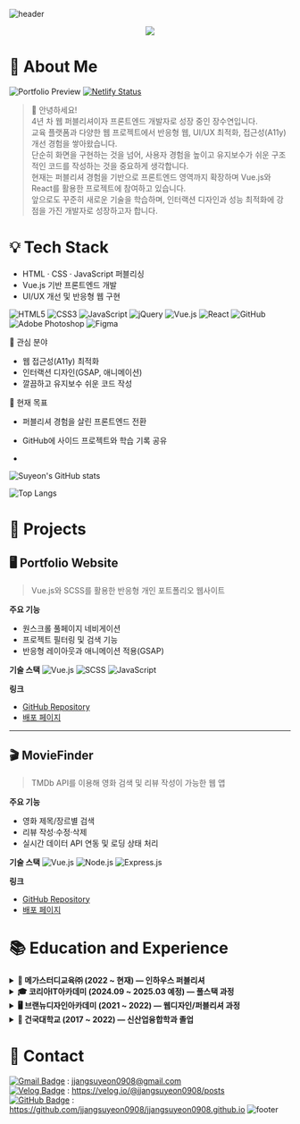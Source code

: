 ![header](https://capsule-render.vercel.app/api?type=waving&height=150&section=header%30render&fontColor=e7f216&text=Suyeon's%20Portfolio&animation=twinkling&color=_000000)

<p align="center">
  <img src="https://readme-typing-svg.herokuapp.com?font=Fira+Code&size=22&pause=1000&color=FF5733&center=true&vCenter=true&width=500&lines=Web+Publisher+→+Frontend+Developer;Keep+Growing+Keep+Learning" />
</p>

# 🧸 About Me

![Portfolio Preview](https://your-image-link.com/portfolio.png)
[![Netlify Status](https://api.netlify.com/api/v1/badges/.../deploy-status)](https://your-portfolio-link.com)


> 👋 안녕하세요!  
4년 차 웹 퍼블리셔이자 프론트엔드 개발자로 성장 중인 장수연입니다.  
교육 플랫폼과 다양한 웹 프로젝트에서 반응형 웹, UI/UX 최적화, 접근성(A11y) 개선 경험을 쌓아왔습니다.    
단순히 화면을 구현하는 것을 넘어, 사용자 경험을 높이고 유지보수가 쉬운 구조적인 코드를 작성하는 것을 중요하게 생각합니다.    
현재는 퍼블리셔 경험을 기반으로 프론트엔드 영역까지 확장하며 Vue.js와 React를 활용한 프로젝트에 참여하고 있습니다.    
앞으로도 꾸준히 새로운 기술을 학습하며, 인터랙션 디자인과 성능 최적화에 강점을 가진 개발자로 성장하고자 합니다.  
                   
# 💡 Tech Stack
- HTML · CSS · JavaScript 퍼블리싱  
- Vue.js 기반 프론트엔드 개발  
- UI/UX 개선 및 반응형 웹 구현

![HTML5](https://img.shields.io/badge/html5-%23E34F26.svg?style=for-the-badge&logo=html5&logoColor=white)
![CSS3](https://img.shields.io/badge/css3-%231572B6.svg?style=for-the-badge&logo=css3&logoColor=white)
![JavaScript](https://img.shields.io/badge/javascript-%23323330.svg?style=for-the-badge&logo=javascript&logoColor=%23F7DF1E)
![jQuery](https://img.shields.io/badge/jquery-%230769AD.svg?style=for-the-badge&logo=jquery&logoColor=white)
![Vue.js](https://img.shields.io/badge/vuejs-%2335495e.svg?style=for-the-badge&logo=vuedotjs&logoColor=%234FC08D)
![React](https://img.shields.io/badge/react-%2320232a.svg?style=for-the-badge&logo=react&logoColor=%2361DAFB)
![GitHub](https://img.shields.io/badge/github-%23121011.svg?style=for-the-badge&logo=github&logoColor=white)
![Adobe Photoshop](https://img.shields.io/badge/adobe%20photoshop-%2331A8FF.svg?style=for-the-badge&logo=adobe%20photoshop&logoColor=white)
![Figma](https://img.shields.io/badge/figma-%23F24E1E.svg?style=for-the-badge&logo=figma&logoColor=white)

🌱 관심 분야  
- 웹 접근성(A11y) 최적화  
- 인터랙션 디자인(GSAP, 애니메이션)  
- 깔끔하고 유지보수 쉬운 코드 작성

🎯 현재 목표  
- 퍼블리셔 경험을 살린 프론트엔드 전환  
- GitHub에 사이드 프로젝트와 학습 기록 공유

- <div align="center">
  
![Suyeon's GitHub stats](https://github-readme-stats.vercel.app/api?username=jjangsuyeon0908&show_icons=true&theme=radical)

![Top Langs](https://github-readme-stats.vercel.app/api/top-langs/?username=jjangsuyeon0908&layout=compact&theme=radical)

</div>



# 📌 Projects
## 🖥️ Portfolio Website
> Vue.js와 SCSS를 활용한 반응형 개인 포트폴리오 웹사이트

**주요 기능**
- 원스크롤 풀페이지 네비게이션
- 프로젝트 필터링 및 검색 기능
- 반응형 레이아웃과 애니메이션 적용(GSAP)

**기술 스택**
![Vue.js](https://img.shields.io/badge/vuejs-%2335495e.svg?style=for-the-badge&logo=vuedotjs&logoColor=%234FC08D)
![SCSS](https://img.shields.io/badge/scss-%23CC6699.svg?style=for-the-badge&logo=sass&logoColor=white)
![JavaScript](https://img.shields.io/badge/javascript-%23323330.svg?style=for-the-badge&logo=javascript&logoColor=%23F7DF1E)

**링크**
- [GitHub Repository](https://github.com/username/portfolio)
- [배포 페이지](https://your-portfolio-link.com)

---

## 🎬 MovieFinder
> TMDb API를 이용해 영화 검색 및 리뷰 작성이 가능한 웹 앱

**주요 기능**
- 영화 제목/장르별 검색
- 리뷰 작성·수정·삭제
- 실시간 데이터 API 연동 및 로딩 상태 처리

**기술 스택**
![Vue.js](https://img.shields.io/badge/vuejs-%2335495e.svg?style=for-the-badge&logo=vuedotjs&logoColor=%234FC08D)
![Node.js](https://img.shields.io/badge/node.js-%2343853D.svg?style=for-the-badge&logo=node.js&logoColor=white)
![Express.js](https://img.shields.io/badge/express.js-%23404d59.svg?style=for-the-badge&logo=express&logoColor=%2361DAFB)

**링크**
- [GitHub Repository](https://github.com/username/moviefinder)
- [배포 페이지](https://moviefinder-demo.netlify.app)



# 📚 Education and Experience
<details>
<summary><b>🏢 메가스터디교육㈜ (2022 ~ 현재) — 인하우스 퍼블리셔</b></summary>

- 인하우스 웹 퍼블리셔로 근무  
- 학원/교육 관련 마이크로사이트 및 캠페인 페이지 퍼블리싱  
- 반응형 웹, 접근성, UI/UX 고려한 페이지 구축 및 유지보수  
- ASP 기반 페이지 작업 및 Vue.js 기반 프로젝트 협업 경험  

</details>

<details>
<summary><b>🎓 코리아IT아카데미 (2024.09 ~ 2025.03 예정) — 풀스택 과정</b></summary>

- **프론트엔드 과정**  
  • HTML/CSS 기초 및 심화  
  • JavaScript 기초 및 프로젝트 실습  
  • React.js를 활용한 프론트엔드 중급 개발  

- **백엔드 과정**  
  • Node.js 기반 서버 구축 및 DB 연동  
  • Typescript 및 프로젝트 실습  

- **최종 목표:** 자바스크립트 기반 풀스택 개발 역량 습득  

</details>

<details>
<summary><b>🖥️ 브랜뉴디자인아카데미 (2021 ~ 2022) — 웹디자인/퍼블리셔 과정</b></summary>

- 웹퍼블리셔 & 웹디자인 7개월 과정 수료  
- HTML, CSS, JavaScript 기초부터 반응형 퍼블리싱, 시맨틱 마크업, 웹표준·접근성 중심 학습  
- Photoshop 활용한 디자인 실습  

</details>

<details>
<summary><b>🏫 건국대학교 (2017 ~ 2022) — 신산업융합학과 졸업</b></summary>

- 컴퓨터공학 기초 이론 학습  
  • 파이썬 기반 알고리즘, OOP(객체지향 프로그래밍), 데이터베이스 등  
- 융합적 시각에서 신산업 트렌드 및 ICT 기반 학문 병행  

</details>




# 📮 Contact
[![Gmail Badge](https://img.shields.io/badge/-Email-D14836?style=for-the-badge&logo=gmail&logoColor=white)](mailto:jjangsuyeon0908@gmail.com) : jjangsuyeon0908@gmail.com<br>
[![Velog Badge](https://img.shields.io/badge/Velog-20C997?style=for-the-badge&logo=velog&logoColor=white)](https://velog.io/@jjangsuyeon0908/posts) : https://velog.io/@jjangsuyeon0908/posts<br>
[![GitHub Badge](https://img.shields.io/badge/GitHub-000000?style=for-the-badge&logo=github&logoColor=white)](https://github.com/jjangsuyeon0908) : https://github.com/jjangsuyeon0908/jjangsuyeon0908.github.io
![footer](https://capsule-render.vercel.app/api?type=waving&height=100&section=footer&color=_000000)
